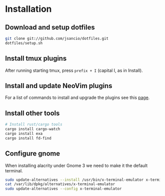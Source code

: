 # Installation

## Download and setup dotfiles

```bash
git clone git://github.com/jsancio/dotfiles.git
dotfiles/setup.sh
```

## Install tmux plugins

After running starting tmux, press `prefix + I` (capital I, as in Install).

## Install and update NeoVim plugins

For a list of commands to install and upgrade the plugins see this [page](https://github.com/junegunn/vim-plug#commands).

## Install other tools

```bash
# Install rust/cargo tools
cargo install cargo-watch
cargo install exa
cargo install fd-find
```

## Configure gnome

When installing alacrity under Gnome 3 we need to make it the default terminal.

```bash
sudo update-alternatives --install /usr/bin/x-terminal-emulator x-terminal-emulator /usr/bin/alacritty 30
cat /var/lib/dpkg/alternatives/x-terminal-emulator
sudo update-alternatives --config x-terminal-emulator
```
